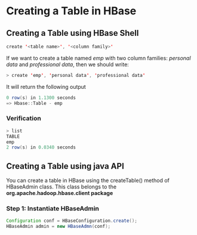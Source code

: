 # Creating a Table in HBase

## Creating a Table using HBase Shell

``` Java
create '<table name>', '<column family>'
```

If we want to create a table named *emp* with two column families: *personal data* and *professional data*, then we should write:

``` Java
> create 'emp', 'personal data', 'professional data'
```

It will return the following output

``` Java
0 row(s) in 1.1300 seconds
=> Hbase::Table - emp
```

### Verification

``` Java
> list
TABLE
emp
2 row(s) in 0.0340 seconds
```

## Creating a Table using java API

You can create a table in HBase using the createTable() method of HBaseAdmin class. This class belongs to the **org.apache.hadoop.hbase.client package**

### Step 1: Instantiate HBaseAdmin

``` Java
Configuration conf = HBaseConfiguration.create();
HBaseAdmin admin = new HBaseAdmn(conf);
```
